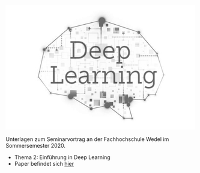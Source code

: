<p align="center">
  <img src="./paper/_sonstiges/deeplearning_logo/dl_logo.jpg"/>
</p>

Unterlagen zum Seminarvortrag an der Fachhochschule Wedel im Sommersemester 2020. 
* Thema 2: Einführung in Deep Learning
* Paper befindet sich [hier](./paper/tex/seminar_main.pdf)

